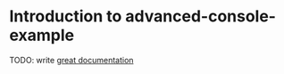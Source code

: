 # Introduction to advanced-console-example

TODO: write [great documentation](http://jacobian.org/writing/what-to-write/)
